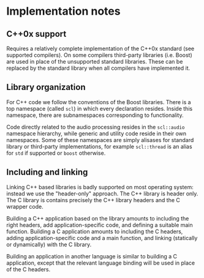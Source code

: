 
Implementation notes
====================

## C++0x support

Requires a relatively complete implementation of the C++0x standard (see supported compilers). On some compilers third-party libraries (i.e. Boost) are used in place of the unsupported standard libraries. These can be replaced by the standard library when all compilers have implemented it.

## Library organization

For C++ code we follow the conventions of the Boost libraries. There is a top namespace (called `scl`) in which every declaration resides. Inside this namespace, there are subnamespaces corresponding to functionality. 

Code directly related to the audio processing resides in the `scl::audio` namespace hierarchy, while generic and utility code reside in their own namespaces. Some of these namespaces are simply alisases for standard library or third-party implementations, for example `scl::thread` is an alias for `std` if supported or `boost` otherwise.

## Including and linking

Linking C++ based libraries is badly supported on most operating system: instead we use the "header-only" approach. The C++ library is header only. The C library is contains precisely the C++ library headers and the C wrapper code. 

Building a C++ application based on the library amounts to including the right headers, add application-specific code, and defining a suitable main function. Building a C application amounts to including the C headers, adding application-specific code and a main function, and linking (statically or dynamically) with the C library. 

Building an application in another language is similar to building a C application, except that the relevant language binding will be used in place of the C headers.

